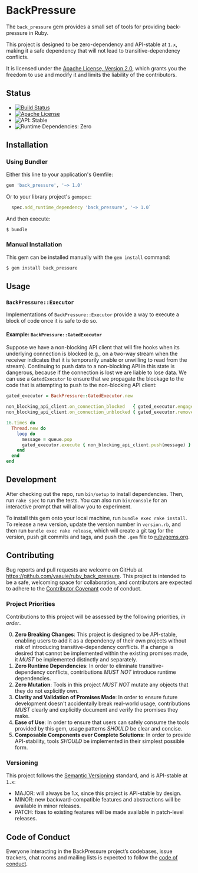 # BackPressure

The `back_pressure` gem provides a small set of tools for providing back-pressure in Ruby.

This project is designed to be zero-dependency and API-stable at `1.x`, making it a safe dependency that will not lead to transitive-dependency conflicts.

It is licensed under the [Apache License, Version 2.0](./LICENSE-APACHE2.md), which grants you the freedom to use and modify it and limits the liability of the contributors.

## Status
 - [![Build Status](https://travis-ci.org/yaauie/ruby_back_pressure.svg?branch=master)](https://travis-ci.org/yaauie/ruby_back_pressure)
 - [![Apache License](https://img.shields.io/badge/license-Apache%202-green.svg)](https://www.rubydoc.info/github/yaauie/ruby_back_pressure/master)
 - ![API: Stable](https://img.shields.io/badge/API-stable-green.svg)
 - ![Runtime Dependencies: Zero](https://img.shields.io/badge/runtime%20dependencies-0-green.svg)


## Installation

### Using Bundler

Either this line to your application's Gemfile:

~~~ruby
gem 'back_pressure', '~> 1.0'
~~~

Or to your library project's `gemspec`:

~~~ruby
  spec.add_runtime_dependency 'back_pressure', '~> 1.0`
~~~

And then execute:

    $ bundle

### Manual Installation

This gem can be installed manually with the `gem install` command:

    $ gem install back_pressure

## Usage

### `BackPressure::Executor`

Implementations of `BackPressure::Executor` provide a way to execute a block of code once it is safe to do so.

#### Example: `BackPressure::GatedExecutor`

Suppose we have a non-blocking API client that will fire hooks when its underlying connection is blocked (e.g., on a two-way stream when the receiver indicates that it is temporarily unable or unwilling to read from the stream).
Continuing to push data to a non-blocking API in this state is dangerous, because if the connection is lost we are liable to lose data.
We can use a `GatedExecutor` to ensure that we propagate the blockage to the code that is attempting to push to the non-blocking API client:

~~~ruby
gated_executor = BackPressure::GatedExecutor.new

non_blocking_api_client.on_connection_blocked   { gated_executor.engage_back_pressure }
non_blocking_api_client.on_connection_unblocked { gated_executor.remove_back_pressure }

16.times do
  Thread.new do
    loop do
      message = queue.pop
      gated_executor.execute { non_blocking_api_client.push(message) }
    end
  end
end
~~~

## Development

After checking out the repo, run `bin/setup` to install dependencies. Then, run `rake spec` to run the tests. You can also run `bin/console` for an interactive prompt that will allow you to experiment.

To install this gem onto your local machine, run `bundle exec rake install`. To release a new version, update the version number in `version.rb`, and then run `bundle exec rake release`, which will create a git tag for the version, push git commits and tags, and push the `.gem` file to [rubygems.org](https://rubygems.org).

## Contributing

Bug reports and pull requests are welcome on GitHub at https://github.com/yaauie/ruby_back_pressure.
This project is intended to be a safe, welcoming space for collaboration, and contributors are expected to adhere to the [Contributor Covenant](http://contributor-covenant.org) code of conduct.

### Project Priorities

Contributions to this project will be assessed by the following priorities, _in order_.

0. **Zero Breaking Changes**: This project is designed to be API-stable, enabling users to add it as a dependency of their own projects without risk of introducing transitive-dependency conflicts. If a change is desired that cannot be implemented within the existing promises made, it _MUST_ be implemented distinctly and separately.
1. **Zero Runtime Dependencies**: In order to eliminate transitive-dependency conflicts, contributions _MUST NOT_ introduce runtime dependencies.
2. **Zero Mutation**: Tools in this project _MUST NOT_ mutate any objects that they do not explicitly own.
3. **Clarity and Validation of Promises Made**: In order to ensure future development doesn't accidentally break real-world usage, contributions _MUST_ clearly and explicitly document and verify the promises they make.
4. **Ease of Use**: In order to ensure that users can safely consume the tools provided by this gem, usage patterns _SHOULD_ be clear and concise.
5. **Composable Components over Complete Solutions**: In order to provide API-stability, tools _SHOULD_ be implemented in their simplest possible form.

### Versioning

This project follows the [Semantic Versioning](https://semver.org/spec/v2.0.0.html) standard, and is API-stable at `1.x`:
 - MAJOR: will always be 1.x, since this project is API-stable by design.
 - MINOR: new backward-compatible features and abstractions will be available in minor releases.
 - PATCH: fixes to existing features will be made available in patch-level releases.

## Code of Conduct

Everyone interacting in the BackPressure project’s codebases, issue trackers, chat rooms and mailing lists is expected to follow the [code of conduct](https://github.com/yaauie/ruby_back_pressure/blob/master/CODE_OF_CONDUCT.md).
